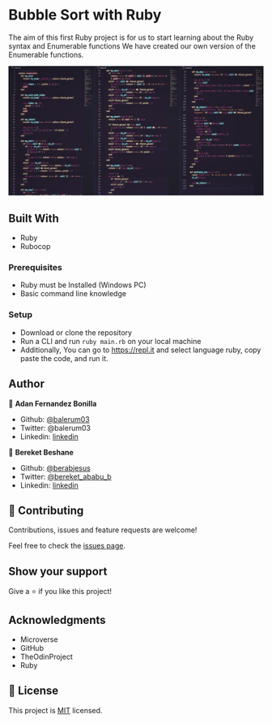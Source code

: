 # Bubble Sort with Ruby
The aim of this first Ruby project is for us to start learning about the Ruby syntax and Enumerable functions
We have created our own version of the Enumerable functions.

![screenshot](assets/screen.JPG)

## Built With

- Ruby
- Rubocop

### Prerequisites

- Ruby must be Installed (Windows PC)
- Basic command line knowledge

### Setup

- Download or clone the repository
- Run a CLI and run `ruby main.rb` on your local machine
- Additionally, You can go to https://repl.it and select language ruby, copy paste the code, and run it.

## Author

👤 **Adan Fernandez Bonilla**

- Github: [@balerum03](https://github.com/balerum03)
- Twitter: @balerum03
- Linkedin: [linkedin](https://www.linkedin.com/in/adan-fernandez-bonilla-4560831a5)

👤 **Bereket Beshane**

- Github: [@berabjesus](https://github.com/Berabjesus)
- Twitter: [@bereket_ababu_b](https://twitter.com/bereket_ababu_b)
- Linkedin: [linkedin](https://www.linkedin.com/in/bereket-beshane-a1b75a1a9/)

## 🤝 Contributing

Contributions, issues and feature requests are welcome!

Feel free to check the [issues page](https://github.com/balerum03/custom-enumerables/issues).

## Show your support

Give a ⭐️ if you like this project!

## Acknowledgments

- Microverse
- GitHub
- TheOdinProject
- Ruby

## 📝 License


This project is [MIT](LICENSE) licensed.
